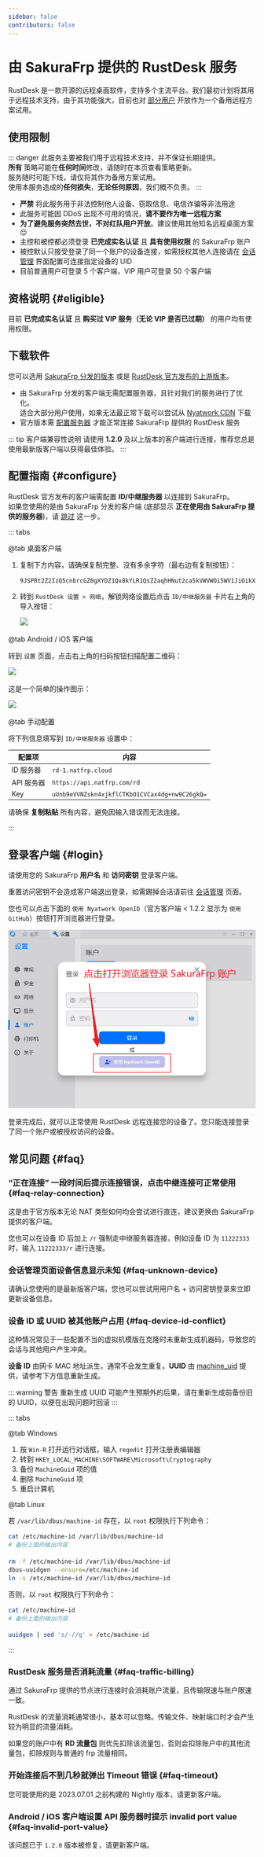 ```yaml
---
sidebar: false
contributors: false
---
```


# 由 SakuraFrp 提供的 RustDesk 服务

RustDesk 是一款开源的远程桌面软件，支持多个主流平台。我们最初计划将其用于远程技术支持，由于其功能强大，目前也对 [部分用户](#eligible) 开放作为一个备用远程方案试用。

## 使用限制

::: danger
此服务主要被我们用于远程技术支持，并不保证长期提供。  
**所有** 策略可能在**任何时间**修改，请随时在本页查看策略更新。  
服务随时可能下线，请仅将其作为备用方案试用。  
使用本服务造成的**任何损失**，**无论任何原因**，我们概不负责。
:::

- **严禁** 将此服务用于非法控制他人设备、窃取信息、电信诈骗等非法用途
- 此服务可能因 DDoS 出现不可用的情况，**请不要作为唯一远程方案**
- **为了避免服务突然去世，不对红队用户开放**。建议使用其他知名远程桌面方案 😔
- 主控和被控都必须登录 **已完成实名认证** 且 **具有使用权限** 的 SakuraFrp 账户
- 被控默认只接受登录了同一个账户的设备连接，如需授权其他人连接请在 [会话管理](https://www.natfrp.com/remote/rd_session) 界面配置可连接指定设备的 UID
- 目前普通用户可登录 5 个客户端，VIP 用户可登录 50 个客户端

## 资格说明 {#eligible}

目前 **已完成实名认证** 且 **购买过 VIP 服务（无论 VIP 是否已过期）** 的用户均有使用权限。

## 下载软件

您可以选用 [SakuraFrp 分发的版本](https://github.com/natfrp/rustdesk/releases/latest) 或是 [RustDesk 官方发布的上游版本](https://github.com/rustdesk/rustdesk/releases/latest)。

- 由 SakuraFrp 分发的客户端无需配置服务器，且针对我们的服务进行了优化。  
  适合大部分用户使用，如果无法最正常下载可以尝试从 [Nyatwork CDN](https://nya.globalslb.net/natfrp/client/rustdesk/) 下载
- 官方版本需 [配置服务器](#configure) 才能正常连接 SakuraFrp 提供的 RustDesk 服务

::: tip 客户端兼容性说明
请使用 **1.2.0** 及以上版本的客户端进行连接，推荐您总是使用最新版客户端以获得最佳体验。
:::

## 配置指南 {#configure}

RustDesk 官方发布的客户端需配置 **ID/中继服务器** 以连接到 SakuraFrp。  
如果您使用的是由 SakuraFrp 分发的客户端 (底部显示 **正在使用由 SakuraFrp 提供的服务器**)，请 [跳过](#login) 这一步。

::: tabs

@tab 桌面客户端

1. 复制下方内容，请确保复制完整、没有多余字符（最右边有复制按钮）：
  
   ```base64
   9JSPRt2Z2IzQ5cnbrcGZ0gXYDZ1Qx8kYLR1QsZ2aqhHNut2ca5kVWVWOi5WV1JiOikXZrJCLiQmcv02bj5CcyZGdh5mLpBXYv8iOzBHd0hmI6ISawFmIsIiI6ISehxWZyJCLiQWdvx2YuAncmRXYu5SMtQmciojI0N3boJye
   ```

1. 转到 `RustDesk 设置 > 网络`，解锁网络设置后点击 `ID/中继服务器` 卡片右上角的导入按钮：

   ![](./_images/configure-network-desktop.png)

@tab Android / iOS 客户端

转到 `设置` 页面，点击右上角的扫码按钮扫描配置二维码：

![](./_images/config-qr.png)

这是一个简单的操作图示：

![](./_images/configure-network-android.png)

@tab 手动配置

将下列信息填写到 `ID/中继服务器` 设置中：

| 配置项 | 内容 |
| --- | --- |
| ID 服务器 | `rd-1.natfrp.cloud` |
| API 服务器 | `https://api.natfrp.com/rd` |
| Key | `uUnb9eVVNZskn4xjkflCTKbO1CVCax4dg+nw9C26gkQ=` |

请确保 **复制粘贴** 所有内容，避免因输入错误而无法连接。

:::

## 登录客户端 {#login}

请使用您的 SakuraFrp **用户名** 和 **访问密钥** 登录客户端。

重置访问密钥不会造成客户端退出登录，如需踢掉会话请前往 [会话管理](https://www.natfrp.com/remote/rd_session) 页面。

您也可以点击下面的 `使用 Nyatwork OpenID`（官方客户端 < 1.2.2 显示为 `使用 GitHub`）按钮打开浏览器进行登录。

![](./_images/login.png)

登录完成后，就可以正常使用 RustDesk 远程连接您的设备了。您只能连接登录了同一个账户或被授权访问的设备。

## 常见问题 {#faq}

### “正在连接” 一段时间后提示连接错误，点击中继连接可正常使用 {#faq-relay-connection}

这是由于官方版本无论 NAT 类型如何均会尝试进行直连，建议更换由 SakuraFrp 提供的客户端。

您也可以在设备 ID 后加上 `/r` 强制走中继服务器连接，例如设备 ID 为 `11222333` 时，输入 `11222333/r` 进行连接。

### 会话管理页面设备信息显示未知 {#faq-unknown-device}

请确认您使用的是最新版客户端，您也可以尝试用用户名 + 访问密钥登录来立即更新设备信息。

### 设备 ID 或 UUID 被其他账户占用 {#faq-device-id-conflict}

这种情况常见于一些配置不当的虚拟机模版在克隆时未重新生成机器码，导致您的会话与其他用户产生冲突。

**设备 ID** 由网卡 MAC 地址派生，通常不会发生重复。**UUID** 由 [machine_uid](https://docs.rs/machine-uid/latest/machine_uid/) 提供，请参考下方信息重新生成。

::: warning 警告
重新生成 UUID 可能产生预期外的后果，请在重新生成前备份旧的 UUID，以便在出现问题时回滚
:::

::: tabs

@tab Windows

1. 按 `Win-R` 打开运行对话框，输入 `regedit` 打开注册表编辑器
1. 转到 `HKEY_LOCAL_MACHINE\SOFTWARE\Microsoft\Cryptography`
1. 备份 `MachineGuid` 项的值
1. 删除 `MachineGuid` 项
1. 重启计算机

@tab Linux

若 `/var/lib/dbus/machine-id` 存在，以 `root` 权限执行下列命令：

```bash
cat /etc/machine-id /var/lib/dbus/machine-id
# 备份上面的输出内容

rm -f /etc/machine-id /var/lib/dbus/machine-id
dbus-uuidgen --ensure=/etc/machine-id
ln -s /etc/machine-id /var/lib/dbus/machine-id
```

否则，以 `root` 权限执行下列命令：

```bash
cat /etc/machine-id
# 备份上面的输出内容

uuidgen | sed 's/-//g' > /etc/machine-id
```

:::

### RustDesk 服务是否消耗流量 {#faq-traffic-billing}

通过 SakuraFrp 提供的节点进行连接时会消耗账户流量，且传输限速与账户限速一致。

RustDesk 的流量消耗通常很小，基本可以忽略。传输文件、映射端口时才会产生较为明显的流量消耗。

如果您的账户中有 **RD 流量包** 则优先扣除该流量包，否则会扣除账户中的其他流量包，扣除规则与普通的 frp 流量相同。

### 开始连接后不到几秒就弹出 Timeout 错误 {#faq-timeout}

您可能使用的是 2023.07.01 之前构建的 Nightly 版本，请更新客户端。

### Android / iOS 客户端设置 API 服务器时提示 invalid port value {#faq-invalid-port-value}

该问题已于 `1.2.0` 版本被修复，请更新客户端。
